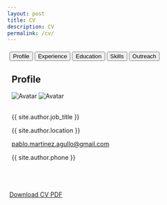 ```yaml
---
layout: post
title: CV
description: CV
permalink: /cv/
---
```


<html lang="en">
<head>
    <meta charset="UTF-8">
    <meta name="viewport" content="width=device-width, initial-scale=1">
    <title>{{ site.title }}</title>
    <link rel="stylesheet" href="../css/main.css">
    <link rel="stylesheet" href="https://cdnjs.cloudflare.com/ajax/libs/font-awesome/6.0.0-beta3/css/all.min.css">
    <style>
        .tab { display: none; }
        .tab.active { display: block; }
        .icon-black { color: black !important; }
        .skill-box {
            display: flex;
            align-items: center;
            justify-content: center;
            margin: 10px 0;
            padding: 10px;
            border: 1px solid #ccc;
            border-radius: 5px;
            background-color: #f9f9f9;
            height: 70px;
        }
        .skill-icon {
            max-height: 100%;
            margin-right: 15px;
        }
        .skill-section {
            margin-bottom: 20px;
        }
        .skill-section h3 {
            margin-bottom: 10px;
            color: #333;
        }
        .container {
            width: 100%;
            margin: 20px auto;
            padding: 0 5px;
            box-sizing: border-box;
        }
        .tabs {
            background-color: black;
            overflow: hidden;
        }
        .tabs button {
            background-color: inherit;
            float: left;
            border: none;
            outline: none;
            cursor: pointer;
            padding: 14px 16px;
            transition: 0.3s;
            font-size: 17px;
            color: white;
        }
        .tabs button:hover {
            background-color: #ddd;
            color: black;
        }
        .tabs button.active {
            background-color: #009688;
            color: white;
        }
        .tab-content {
            padding: 6px 12px;
           Coding languages border-top: none;
        }
    </style>
</head>

<!-- Begin CV body -->
<body class="cv-light-grey" style="width: 100%;"> 

<!-- Page Container -->
<div class="container cv-margin-top" style="width: 100%;">

  <!-- Tabs -->
  <div class="cv-bar cv-black">
    <button class="cv-bar-item cv-button tablink cv-teal" onclick="openTab(event, 'Profile')">Profile</button>
    <button class="cv-bar-item cv-button tablink" onclick="openTab(event, 'Experience')">Experience</button>
    <button class="cv-bar-item cv-button tablink" onclick="openTab(event, 'Education')">Education</button>
    <button class="cv-bar-item cv-button tablink" onclick="openTab(event, 'Skills')">Skills</button>
    <button class="cv-bar-item cv-button tablink" onclick="openTab(event, 'Outreach')">Outreach</button>
  </div>

  <!-- Profile Tab -->
  <div id="Profile" class="container cv-white cv-card tab" style="display: block;">
    <h2>Profile</h2>
    <div class="cv-container cv-text-grey cv-card-4">
      <div class="cv-display-container image-hover-container">
          <img src="../images/pma_formal.png" class="image-normal" alt="Avatar">
          <img src="../images/pma_informal.png" class="image-hover" alt="Avatar">
          <!-- <div class="cv-display-bottomleft container cv-text-black">
              <h2>{{ site.author.name }}</h2>
          </div> -->
      </div>
      <br>
      <div class="cv-container">
        <p><i class="fa fa-briefcase fa-fw cv-margin-right cv-large icon-black"></i>{{ site.author.job_title }}</p>
        <p><i class="fa fa-home fa-fw cv-margin-right cv-large icon-black"></i>{{ site.author.location }}</p>
        <p><i class="fa fa-envelope fa-fw cv-margin-right cv-large icon-black"></i><a href="mailto:pablo.martinez.agullo@gmail.com">pablo.martinez.agullo@gmail.com</a></p>
        <p><i class="fa fa-phone fa-fw cv-margin-right cv-large icon-black"></i>{{ site.author.phone }}</p>
      </div>
    <br>  
    </div>
    <br>
  </div> <!-- End Profile Tab -->

  <!-- Experience Tab -->
  <div id="Experience" class="container cv-white cv-card tab">
    <h2>Experience</h2>
    <div class="cv-container">
      <p><h4 class="cv-opacity"><b>Physics researcher - Data analyst</b></h4></p>
      <p><h6><a href="https://webific.ific.uv.es/web/en" target="_blank" style="text-decoration: none; color: inherit;"><i class="fa fa-briefcase fa-fw cv-margin-right icon-black"></i>Instituto de Física Corpuscular (IFIC)</a></h6>
      <h6><a href="https://home.cern/" target="_blank" style="text-decoration: none; color: inherit;"><i class="fa fa-briefcase fa-fw cv-margin-right icon-black"></i>European Laboratory for Particle Physics (CERN)</a></h6>
      <h6><i class="fa fa-map-marker fa-fw cv-margin-right icon-black"></i>Valencia, Spain | Geneva, Switzerland</h6>
      <h6 class="cv-text-teal"><i class="fa fa-calendar fa-fw cv-margin-right icon-black"></i>Sep 2019 - Apr 2024</h6></p>
      <!-- <span class="cv-tag cv-teal cv-round">Current</span> -->
      <p>I was a predoctoral researcher at the ATLAS group of the Instituto de Física Corpuscular (IFIC), working between Valencia (Spain) and Geneva (Switzerland). My main responsibility involved analysing large volumes of data from the ATLAS detector at the Large Hadron Collider. For this, I used advanced statistical techniques and focused on developing, optimising, and integrating supervised machine learning models, specifically Boosted Decision Trees (BDT) and Neural Networks (NN).  My preferred languages are Python and C++ but I have also used Shell, R and SQL. Some libraries that I have used are PyTorch, Keras, XGBoost, Pandas, NumPy, Matplotlib, Scikit-Learn, SciPy, etc. I also gained foundational knowledge in CUDA and Verilog, enhancing my capability to work with AI-dedicated infrastructures. My role extended to collaborative software development using version control systems like GitLab, GitHub, and SVN. I contributed to expanding some packages of the main ATLAS software (athena) and co-developed the post-processing software to exploit our NTuple data. I actively participated in presenting our findings at national and international conferences and was involved in data acquisition as part of the ATLAS Control Room team.
      <br>
      This work was partially funded by the competitive and prestigious ACIF scholarship from the Generalitat Valenciana.
      <br>
      Feel free to check my <a href="https://martinezagullo.github.io/publications/">Publication record</a> during these years.</p>
      <!-- <hr> -->
    </div>
    <br>
    <div class="cv-container">
      <p><h4 class="cv-opacity"><b>Faculty lecturer</b></h4></p>
      <p><h6><a href="https://www.uv.es/uvweb/chemistry/en/faculty-chemistry-1285849471169.html" target="_blank" style="text-decoration: none; color: inherit;"><i class="fa fa-briefcase fa-fw cv-margin-right icon-black"></i>University of Valencia</a></h6>
      <h6><i class="fa fa-map-marker fa-fw cv-margin-right icon-black"></i>Valencia, Spain</h6>
      <h6 class="cv-text-teal"><i class="fa fa-calendar fa-fw cv-margin-right icon-black"></i>Feb 2020 - Sep 2021</h6></p>
      <p>I have served as a lecturer (PDI) in the Chemistry degree program, teaching subjects such as Electromagnetism and Laboratory Techniques (Physics II) during the academic years 2019/2020 and 2020/2021, combining both in-person and online instruction. Besides, I have provided private tutoring in various engineering disciplines for nearly a decade.</p>
      <!-- <hr> -->
    </div>
    <br>
    <div class="cv-container">
      <p><h4 class="cv-opacity"><b>Consultant - Data scientist</b></h4></p>
      <p><h6><a href="https://www.capgemini.com/" target="_blank" style="text-decoration: none; color: inherit;"><i class="fa fa-briefcase fa-fw cv-margin-right icon-black"></i>Capgemini</a></h6>
      <h6><i class="fa fa-map-marker fa-fw cv-margin-right icon-black"></i>Valencia, Spain</h6>
      <h6 class="cv-text-teal"><i class="fa fa-calendar fa-fw cv-margin-right icon-black"></i>Feb 2020 - Sep 2021</h6></p>
      <p>Consultant on the Insights & Data team. Development of a sentiment analysis tool based on web scraping and Natural Language Processing (NLP).</p><br>
      <!-- <hr> -->
    </div>
    <br>
    <div class="cv-container">
      <p><h4 class="cv-opacity"><b>Physics researcher - Data analyst and developer</b></h4></p>
      <p><h6><a href="https://webific.ific.uv.es/web/en" target="_blank" style="text-decoration: none; color: inherit;"><i class="fa fa-briefcase fa-fw cv-margin-right icon-black"></i>Instituto de Física Corpuscular (IFIC)</a></h6>
      <h6><a href="https://home.cern/" target="_blank" style="text-decoration: none; color: inherit;"><i class="fa fa-briefcase fa-fw cv-margin-right icon-black"></i>European Laboratory for Particle Physics (CERN)</a></h6>
      <h6><i class="fa fa-map-marker fa-fw cv-margin-right icon-black"></i>Valencia, Spain | Geneva, Switzerland</h6>
      <h6 class="cv-text-teal"><i class="fa fa-calendar fa-fw cv-margin-right icon-black"></i>Dec 2017 - Jan 2019</h6></p>
      <p>Predoctoral researcher at the ATLAS experiment at the European Laboratory for Particle Physics (CERN). During the initial stage of my doctoral research, I developed a software dedicated to data analysis and visualization. Additionally, I worked on the development and optimization of both the backend and frontend of the web application for monitoring the alignment of the ATLAS detector. This experience allowed me to enhance my skills in web programming and application development. The resulting tool has been widely adopted and used within the collaboration.</p><br>
      <!-- <hr> -->
    </div>
    <br>
    <div class="cv-container">
      <p><h4 class="cv-opacity"><b>Physics researcher - Data analyst (Internship)</b></h4></p>
      <p><h6><a href="https://webific.ific.uv.es/web/en" target="_blank" style="text-decoration: none; color: inherit;"><i class="fa fa-briefcase fa-fw cv-margin-right icon-black"></i>Instituto de Física Corpuscular (IFIC)</a></h6>
      <h6><i class="fa fa-map-marker fa-fw cv-margin-right icon-black"></i>Valencia, Spain</h6>
      <h6 class="cv-text-teal"><i class="fa fa-calendar fa-fw cv-margin-right icon-black"></i>Apr 2017 - Sep 2017</h6></p>
      <p>The Instituto de Física Corpuscular (IFIC) is a collaborative research center operated by the Spanish Research Council (CSIC) and the University of Valencia, focusing on fundamental studies in particle, astroparticle, and nuclear physics. During my internship, supported by the prestigious Severo Ochoa scholarship, I conducted research on top quark physics for my master's thesis with the ATLAS group. My role included developing and refining Python scripts to extract maximum information from the data, conducting statistical analyses, and enhancing data analysis methodologies. I was also responsible for maintaining and updating codebases on Git, ensuring robust version control.</p><br>
      <!-- <hr> -->
    </div>
    <br>
    <div class="cv-container">
      <p><h4 class="cv-opacity"><b>Outreach researcher (Internship)</b></h4></p>
      <p><h6><a href="https://www.esa.int/" target="_blank" style="text-decoration: none; color: inherit;"><i class="fa fa-briefcase fa-fw cv-margin-right icon-black"></i>European Space Agency (ESA)</a></h6>
      <h6><i class="fa fa-map-marker fa-fw cv-margin-right icon-black"></i>Leiden, Netherlands</h6>
      <h6 class="cv-text-teal"><i class="fa fa-calendar fa-fw cv-margin-right icon-black"></i>Jun 2016 - Sep 2016</h6></p>
      <p>I was awarded the LEAPS scholarship for engaging in science communication and outreach with the Universe Awareness (UNAWE) group at ESA and Leiden University. During this time, I developed a natural language processing (NLP) tool and conducted <a href="https://www.unawe.org/updates/unawe-update-2016-37/">research</a> on scientific product policies.</p><br>
      <!-- <hr> -->
    </div>
    <br>
    <div class="cv-container">
      <p><h4 class="cv-opacity"><b>Physics researcher - Data analyst (Internship)</b></h4></p>
      <p><h6><a href="https://www.institut3a.physik.rwth-aachen.de/cms/~jgoo/institut3a/?lidx=1" target="_blank" style="text-decoration: none; color: inherit;"><i class="fa fa-briefcase fa-fw cv-margin-right icon-black"></i>RWTH Aachen University</a></h6>
      <h6><i class="fa fa-map-marker fa-fw cv-margin-right icon-black"></i>Aachen, Germany</h6>
      <h6 class="cv-text-teal"><i class="fa fa-calendar fa-fw cv-margin-right icon-black"></i>Feb 2016 - Jun 2016</h6></p>
      <p>At the Physics Institute III A of RWTH Aachen University, I engaged in analysing LHC data recorded by the CMS experiment. This role was part of an international collaboration requiring strong mathematical foundations and extensive coding skills. I utilised Bash Scripting, Python, and C++ to handle complex data analyses, further honing my technical expertise in a demanding research environment.</p><br>
      <!-- <hr> -->
    </div>
    <br>
    <div class="cv-container">
      <p><h4 class="cv-opacity"><b>Physics researcher - Data analyst (Internship)</b></h4></p>
      <p><h6><a href="https://webific.ific.uv.es/web/en" target="_blank" style="text-decoration: none; color: inherit;"><i class="fa fa-briefcase fa-fw cv-margin-right icon-black"></i>Instituto de Física Corpuscular (IFIC)</a></h6>
      <h6><i class="fa fa-map-marker fa-fw cv-margin-right icon-black"></i>Valencia, Spain</h6>
      <h6 class="cv-text-teal"><i class="fa fa-calendar fa-fw cv-margin-right icon-black"></i>Nov 2014 - Jul 2015</h6></p>
      <p>My initial foray into research was an external internship for my Physics degree at the Neutrino Experiment with a Xenon TPC (NEXT), where I analysed data from silicon detectors to calibrate scientific instruments. During this tenure, I not only worked with photomultiplier tubes (PMTs) and silicon photomultipliers (SiPMs) but also employed lasers and vacuum systems.</p><br>
    </div>
  </div> <!-- End Experience Tab -->

  <!-- Education Tab -->
  <div id="Education" class="container cv-white cv-card tab">
    <h2>Education</h2>
    <div class="cv-container">
      <p><h4 class="cv-opacity"><b>PhD in Physics</b></h4></p>
      <p><h6><i class="fa fa-university fa-fw cv-margin-right icon-black"></i>University of Valencia</h6>
      <h6 class="cv-text-teal"><i class="fa fa-calendar fa-fw cv-margin-right icon-black"></i>2019 - 2024</h6></p>
      <p>I earned a <a href="https://www.uv.es/uvweb/atomic-molecular-nuclear-physics-department/en/doctoral-studies-/phd-programmes-related-department/doctoral-studies-programme-physics-1285858319539.html" target="_blank">Doctorate in Physics</a>, specializing in Particle Physics and data analysis using advanced machine learning techniques at the Instituto de Física Corpuscular (IFIC). My extensive research at CERN within the ATLAS experiment contributed to the scientific program and the development of analytical tools. My thesis explored the interaction between the Higgs boson and the top quark, an interaction with the potential to shed light on fundamental physics questions like matter-antimatter asymmetry. Additionally, I completed several courses in Machine Learning and Statistics to further enhance my analytical skills.</p>
       <div class="pdf-container">
      <iframe src="https://cds.cern.ch/record/2892621/files/CERN-THESIS-2024-018.pdf" width="100%" height="600px" frameborder="0"></iframe>
      </div>
      <p class="pdf-footnote">PhD thesis. See record: <a href="https://cds.cern.ch/record/2892621" target="_blank">Here</a></p>
      <!-- <hr> -->
    </div>
    <br>
    <div class="cv-container">
      <p><h4 class="cv-opacity"><b>MSc in Advanced Physics</b></h4></p>
      <p><h6><i class="fa fa-university fa-fw cv-margin-right icon-black"></i>University of Valencia</h6>
      <h6 class="cv-text-teal"><i class="fa fa-calendar fa-fw cv-margin-right icon-black"></i>2016 - 2017</h6></p>
      <p>I completed a <a href="https://www.uv.es/uvweb/universidad/es/estudios-postgrado/masteres-oficiales/oferta-masteres-oficiales/master-universitario-fisica-avanzada-1285848941532/Titulacio.html?id=1285855672391&p2=2" target="_blank">Master of Science in Advanced Physics</a>, specializing in Nuclear and Particle Physics as well as Theoretical Physics. This program was geared towards developing research and R&D expertise, with a strong emphasis on statistics, data analysis, data visualisation, computation, and quantitative analysis. My master's thesis, which focused on the data from the ATLAS experiment to study the top quark, was supported by a prestigious Severo Ochoa scholarship.</p>
       <div class="pdf-container">
      <iframe src="https://cds.cern.ch/record/2285874/files/CERN-THESIS-2017-156.pdf" width="100%" height="600px" frameborder="0"></iframe>
      </div>
      <p class="pdf-footnote">Master thesis. See record: <a href="https://cds.cern.ch/record/2285874" target="_blank">Here</a></p>
      <!-- <hr> -->
    </div>
    <br>
    <div class="cv-container">
      <p><h4 class="cv-opacity"><b>Bachelor's Degree in Physics</b></h4></p>
      <p><h6><i class="fa fa-university fa-fw cv-margin-right icon-black"></i>RWTH Aachen University</h6>
      <h6 class="cv-text-teal"><i class="fa fa-calendar fa-fw cv-margin-right icon-black"></i>2015 - 2016</h6></p>
      <p>During my Erasmus exchange at RWTH Aachen University, Germany's largest technical university and a prestigious European institution, I coursed subjects of the <a href="https://www.rwth-aachen.de/cms/root/studium/vor-dem-studium/studiengaenge/liste-aktuelle-studiengaenge/studiengangbeschreibung/~bojy/physik-m-sc/?lidx=1" target="_blank">M.Sc. in Physics</a> and conducted my bachelor's thesis. It consisted on analyzing data from the CMS experiment at CERN in order to look for dark matter production.</p><br>
      <div class="pdf-container">
      <iframe src="https://cds.cern.ch/record/2286284/files/fulltext.pdf" width="100%" height="600px" frameborder="0"></iframe>
      </div>
      <p class="pdf-footnote">Bachelor thesis. See record: <a href="https://cds.cern.ch/record/2286284" target="_blank">Here</a></p>
      <!-- 	Search for dark matter in proton-proton collision events with a muon and missing transverse energy in the CMS detector with s= 13 TeV -->
      <!-- <hr> -->
    </div>
    <br>
    <div class="cv-container">
      <p><h4 class="cv-opacity"><b>Bachelor's Degree in Physics</b></h4></p>
      <p><h6><i class="fa fa-university fa-fw cv-margin-right icon-black"></i>University of Valencia</h6>
      <h6 class="cv-text-teal"><i class="fa fa-calendar fa-fw cv-margin-right icon-black"></i>2011 - 2015</h6></p>
      <p>I graduated with a <a href="https://www.uv.es/uvweb/college/en/undergraduate-studies/undergraduate-studies-/degree-programmes-offered/degree-physics-1285846094474/Titulacio.html?id=1285847387274" target="_blank">Degree in Physics</a>, earning 258 ECTs. Throughout my studies, I honed my ability to tackle complex problems and cultivated innovative thinking. My strong mathematical and computational skills were developed during this time, significantly contributing to my academic success. Notably, the Faculty of Physics at the University of Valencia was ranked as the top physics department in Spain according to the Shanghai ranking during my tenure.</p><br>
    </div>
  </div> <!-- End Education Tab --> 
  <!-- Skills Tab -->
  <div id="Skills" class="container cv-white cv-card tab">
    <h2>Skills</h2>
    <div class="cv-container skill-section">
      <h3>Coding languages</h3>
      <div class="skills-grid">
        <div class="skill-square">
          <img src="../images/Logos/Python.png" alt="Python" class="skill-icon">
          <span>Python</span>
        </div>
        <div class="skill-square">
          <img src="../images/Logos/Cpp.png" alt="C++" class="skill-icon">
          <span>C++</span>
        </div>
        <div class="skill-square">
          <img src="../images/Logos/Bash.png" alt="Shell" class="skill-icon">
          <span>Shell</span>
        </div>
      </div>
    </div>
    <div class="cv-container skill-section">
      <h3>Data Science</h3>
      <h4>Data Manipulation</h4>
      <div class="skills-grid">
        <div class="skill-square">
          <img src="../images/Logos/ROOT.png" alt="ROOT" class="skill-icon">
          <span>ROOT</span>
        </div>
        <div class="skill-square">
          <img src="../images/Logos/Pandas.png" alt="Pandas" class="skill-icon">
          <span>Pandas</span>
        </div>
        <div class="skill-square">
          <img src="../images/Logos/NumPy.svg" alt="NumPy" class="skill-icon">
          <span>NumPy</span>
        </div>
      </div>
      <h4>Machine Learning</h4>
      <div class="skills-grid">
        <div class="skill-square">
          <img src="../images/Logos/XGBoost.png" alt="XGBoost" class="skill-icon">
          <span>XGBoost</span>
        </div>
        <div class="skill-square">
          <img src="../images/Logos/PyTorch.png" alt="PyTorch" class="skill-icon">
          <span>PyTorch</span>
        </div>
        <div class="skill-square">
          <img src="../images/Logos/TMVA.png" alt="TMVA" class="skill-icon">
          <span>TMVA</span>
        </div>
        <div class="skill-square">
          <img src="../images/Logos/Scikit-Learn.png" alt="Scikit-Learn" class="skill-icon">
          <span>Scikit-Learn</span>
        </div>
        <div class="skill-square">
          <img src="../images/Logos/Keras.png" alt="Keras" class="skill-icon">
          <span>Keras</span>
        </div>
      </div>
      <h4>Data Visualization, Analysis, and Scraping</h4>
      <div class="skills-grid">
        <div class="skill-square">
          <img src="../images/Logos/Matplotlib.png" alt="Matplotlib" class="skill-icon">
          <span>Matplotlib</span>
        </div>
        <div class="skill-square">
          <img src="../images/Logos/SciPy.png" alt="SciPy" class="skill-icon">
          <span>SciPy</span>
        </div>
        <div class="skill-square">
          <img src="../images/Logos/BeautifulSoup.png" alt="BeautifulSoup" class="skill-icon">
          <span>BeautifulSoup</span>
        </div>
        <div class="skill-square">
          <img src="../images/Logos/SQL.png" alt="SQL" class="skill-icon">
          <span>SQL</span>
        </div>
        <div class="skill-square">
          <img src="../images/Logos/R.png" alt="R" class="skill-icon">
          <span>R</span>
        </div>
      </div>
    </div> <!-- Closes Data Science -->
    <div class="cv-container skill-section">
      <h3>Others</h3>
      <div class="skills-grid">
        <div class="skill-square">
          <img src="../images/Logos/GitHub.png" alt="GitHub" class="skill-icon">
          <span>GitHub</span>
        </div>
        <div class="skill-square">
          <img src="../images/Logos/GitLab.png" alt="GitLab" class="skill-icon">
          <span>GitLab</span>
        </div>
        <div class="skill-square">
          <img src="../images/Logos/LaTeX.png" alt="LaTeX" class="skill-icon">
          <span>LaTeX</span>
        </div>
        <div class="skill-square">
          <img src="../images/Logos/CherryPy.png" alt="CherryPy" class="skill-icon">
          <span>CherryPy</span>
        </div>
        <div class="skill-square">
          <img src="../images/Logos/Flask.png" alt="Flask" class="skill-icon">
          <span>Flask</span>
        </div>
        <div class="skill-square">
          <img src="../images/Logos/Web_HTML.png" alt="HTML" class="skill-icon">
          <span>HTML</span>
        </div>
        <div class="skill-square">
          <img src="../images/Logos/Web_CSS.png" alt="CSS" class="skill-icon">
          <span>CSS</span>
        </div>
        <div class="skill-square">
          <img src="../images/Logos/Web_JavaScript.png" alt="JavaScript" class="skill-icon">
          <span>JavaScript</span>
        </div>
        <div class="skill-square">
          <img src="../images/Logos/Matlab.png" alt="Matlab" class="skill-icon">
          <span>Matlab</span>
        </div>
      </div>
    </div> <!-- closes Others -->
    <h2>Languages</h2>
    <div class="cv-container skill-section">
    <!-- <p class="cv-large cv-text-theme"><b><i class="fa fa-globe fa-fw cv-margin-right cv-text-teal"></i>Languages</b></p> -->
          <p>Spanish
          <div class="cv-light-grey cv-round-xlarge">
            <div class="cv-round-xlarge cv-teal" style="height:24px;width:100%"></div>
          </div></p>
          <br>
          <p>English
          <div class="cv-light-grey cv-round-xlarge">
            <div class="cv-round-xlarge cv-teal" style="height:24px;width:95%"></div>
          </div></p>
          <br>
          <p>Catalan
          <div class="cv-light-grey cv-round-xlarge">
            <div class="cv-round-xlarge cv-teal" style="height:24px;width:95%"></div>
          </div></p>
          <br>
          <p>German
          <div class="cv-light-grey cv-round-xlarge">
            <div class="cv-round-xlarge cv-teal" style="height:24px;width:25%"></div>
          </div></p>
          <br>
    </div>
  </div><!-- End Skills Tab (general) -->  

  <div id="Outreach" class="container cv-white cv-card tab">
  <h2>Outreach</h2>
  <div class="cv-container">
    <p>Concurrently, I engage in science communication during my free time, delivering talks at schools, participating in science fairs, and contributing to a science podcast.</p>
    <br>
    <p style="margin-bottom: 0;">Links to:</p>
    <ul style="margin-top: 0;">
      <li>Speaker/host of the public event <a href="https://www.eventbrite.es/e/entradas-10o-aniversario-del-descubrimiento-del-boson-de-higgs-360545710927?aff=oddtdtcreator" target="_blank">10º aniversario del descubrimiento del bosón de Higgs</a> (700+ asistentes, 2022).</li>
      <li>Contributor to the physics podcast <a href="https://www.ivoox.com/audios-canal-oscilador-armonico_s0_f21440131_p2_1.html?o=all" target="_blank">Oscilador Armónico</a>.</li>
      <li>Interview by fisicamr about LHCRun3: <a href="https://www.instagram.com/reel/Cfo9nBwp6y2/" target="_blank">Instagram post</a>.</li>
      <li>Outreach talks for high schools: <a href="https://github.com/MartinezAgullo/Public/blob/main/Charla_Divulgativa_Instituto.pdf" target="_blank">Outreach talk</a>.</li>
    </ul>
    <br>
    <iframe frameborder='0' allowfullscreen='' scrolling='no' height='200' style='width:100%;' src='https://www.ivoox.com/player_ej_125008443_6_1.html?c1=e0d223' loading='lazy'></iframe>
    <div style="text-align: center;">
      <div style="position: relative; padding-bottom: 56.25%; height: 0; overflow: hidden; max-width: 100%; height: auto;">
        <iframe style="position: absolute; top: 0; left: 0; width: 100%; height: 100%;" src="https://www.youtube.com/embed/1jRGUzXbCfc?si=XfaxNAgYcCXWuscC" title="YouTube video player" frameborder="0" allow="accelerometer; autoplay; clipboard-write; encrypted-media; gyroscope; picture-in-picture; web-share" referrerpolicy="strict-origin-when-cross-origin" allowfullscreen></iframe>
      </div>
      <p>Outreach event 10º aniversario del descubrimiento del bosón de Higgs</p>
    </div>
    <br>
    <div style="text-align: center;">
      <blockquote class="instagram-media cv-center" data-instgrm-permalink="https://www.instagram.com/reel/Cfo9nBwp6y2/" data-instgrm-version="14" style="max-width: 540px; width: 100%; margin: auto;">
        <a href="https://www.instagram.com/reel/Cfo9nBwp6y2/"></a>
      </blockquote>
      <script async src="//www.instagram.com/embed.js"></script>
      <p>Interview by fisicamr about LHCRun3</p>
    </div>
  </div>
  <br>
</div> <!-- End Outreach Tab -->

</div> <!-- End Page Container -->

<!-- begin footer -->
<footer class="container cv-center cv-margin-top">
  <p>
    <a href="{{ site.baseurl }}/bio/CV_ENG_.pdf" title="link to CV" target="_blank" class="cv-button cv-margin-top">
      <i class="fa fa-download"></i> Download CV PDF
    </a>
  </p>
</footer>
<!-- end footer -->

<!-- JavaScript for Tab Functionality -->
<script>
function openTab(evt, tabName) {
  var i, x, tablinks;
  x = document.getElementsByClassName("tab");
  for (i = 0; i < x.length; i++) {
    x[i].style.display = "none";
  }
  tablinks = document.getElementsByClassName("tablink");
  for (i = 0; i < tablinks.length; i++) {
    tablinks[i].className = tablinks[i].className.replace(" cv-teal", "");
  }
  document.getElementById(tabName).style.display = "block";
  evt.currentTarget.className += " cv-teal";
}
</script>

</body>
<!-- End CV body -->

</html>
